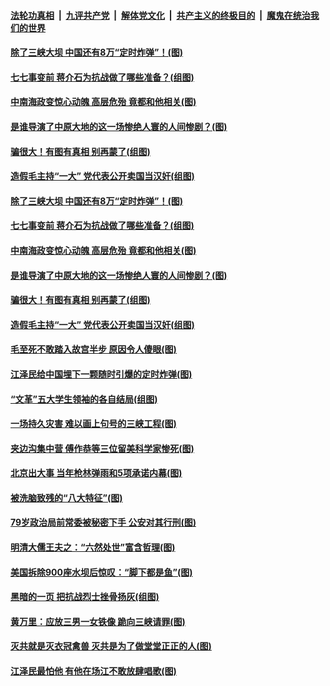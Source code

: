 ####  [法轮功真相](../../../../basic/blob/master/README.md?t=07050531) &nbsp;|&nbsp; [九评共产党](../../../../9ping.md/blob/master/README.md?t=07050531) &nbsp;|&nbsp; [解体党文化](../../../../jtdwh.md/blob/master/README.md?t=07050531)  &nbsp;|&nbsp; [共产主义的终极目的](../../../../gczydzjmd.md/blob/master/README.md?t=07050531) &nbsp;|&nbsp; [魔鬼在统治我们的世界](../../../../mgztzwmdsj.md/blob/master/README.md?t=07050531) 

#### [除了三峡大坝 中国还有8万“定时炸弹”！(图)](../pages/p6/937540.md?t=07050531) 

#### [七七事变前 蒋介石为抗战做了哪些准备？(组图)](../pages/p6/938219.md?t=07050531) 

#### [中南海政变惊心动魄 高层危殆 竟都和他相关(图)](../pages/p6/937814.md?t=07050531) 

#### [是谁导演了中原大地的这一场惨绝人寰的人间惨剧？(图)](../pages/p6/938390.md?t=07050531) 

#### [骗很大！有图有真相 别再蒙了(组图)](../pages/p6/938072.md?t=07050531) 

#### [造假毛主持“一大” 党代表公开卖国当汉奸(组图)](../pages/p6/938123.md?t=07050531) 

#### [除了三峡大坝 中国还有8万“定时炸弹”！(图)](../pages/p6/937540.md?t=07050531) 

#### [七七事变前 蒋介石为抗战做了哪些准备？(组图)](../pages/p6/938219.md?t=07050531) 

#### [中南海政变惊心动魄 高层危殆 竟都和他相关(图)](../pages/p6/937814.md?t=07050531) 

#### [是谁导演了中原大地的这一场惨绝人寰的人间惨剧？(图)](../pages/p6/938390.md?t=07050531) 

#### [骗很大！有图有真相 别再蒙了(组图)](../pages/p6/938072.md?t=07050531) 

#### [造假毛主持“一大” 党代表公开卖国当汉奸(组图)](../pages/p6/938123.md?t=07050531) 

#### [毛至死不敢踏入故宫半步 原因令人傻眼(图)](../pages/p6/938007.md?t=07050531) 

#### [江泽民给中国埋下一颗随时引爆的定时炸弹(图)](../pages/p6/937539.md?t=07050531) 

#### [“文革”五大学生领袖的各自结局(组图)](../pages/p6/938075.md?t=07050531) 

#### [一场持久灾害 难以画上句号的三峡工程(图)](../pages/p6/937534.md?t=07050531) 

#### [夹边沟集中营 傅作恭等三位留美科学家惨死(图)](../pages/p6/937892.md?t=07050531) 

#### [北京出大事 当年枪林弹雨和5项承诺内幕(图)](../pages/p6/937994.md?t=07050531) 

#### [被洗脑致残的“八大特征”(图)](../pages/p6/938073.md?t=07050531) 

#### [79岁政治局前常委被秘密下手 公安对其行刑(图)](../pages/p6/937960.md?t=07050531) 

#### [明清大儒王夫之：“六然处世”富含哲理(图)](../pages/p6/937069.md?t=07050531) 

#### [美国拆除900座水坝后惊叹：“脚下都是鱼”(图)](../pages/p6/937533.md?t=07050531) 

#### [黑暗的一页 把抗战烈士挫骨扬灰(组图)](../pages/p6/937888.md?t=07050531) 

#### [黄万里：应放三男一女铁像 跪向三峡请罪(图)](../pages/p6/937532.md?t=07050531) 

#### [灭共就是灭衣冠禽兽 灭共是为了做堂堂正正的人(图)](../pages/p6/937958.md?t=07050531) 

#### [江泽民最怕他 有他在场江不敢放肆唱歌(图)](../pages/p6/937955.md?t=07050531) 

